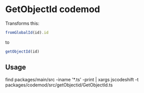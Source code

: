 # GetObjectId codemod

Transforms this:

```jsx
fromGlobalId(id).id
```
    
 to
 
 ```jsx
getObjectId(id) 
```

## Usage

find packages/main/src -iname '*.ts' -print | xargs jscodeshift -t packages/codemod/src/getObjectid/GetObjectId.ts
